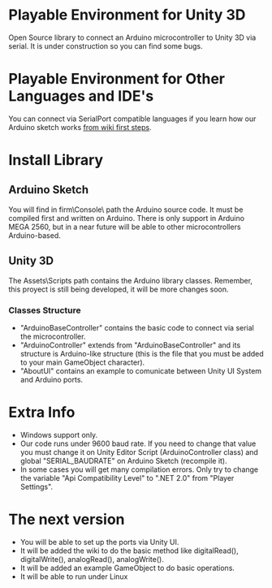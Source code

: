 # Playable Environment for Unity 3D
Open Source library to connect an Arduino microcontroller to Unity 3D via serial.
It is under construction so you can find some bugs.

# Playable Environment for Other Languages and IDE's
You can connect via SerialPort compatible languages if you learn how our Arduino sketch works [from wiki first steps](https://github.com/TheKing007/Playable-Environment/wiki/First-Steps).

# Install Library

## Arduino Sketch
You will find in firm\Console\ path the Arduino source code. It must be compiled first and written on Arduino. There is only support
in Arduino MEGA 2560, but in a near future will be able to other microcontrollers Arduino-based.

## Unity 3D
The Assets\Scripts path contains the Arduino library classes. Remember, this proyect is still being developed,
it will be more changes soon.

### Classes Structure
* "ArduinoBaseController" contains the basic code to connect via serial the microcontroller.
* "ArduinoController" extends from "ArduinoBaseController" and its structure is Arduino-like structure (this is the file that you must be added to your main GameObject character).
* "AboutUI" contains an example to comunicate between Unity UI System and Arduino ports.

# Extra Info
* Windows support only.
* Our code runs under 9600 baud rate. If you need to change that value you must change it on Unity Editor Script (ArduinoController class) and global "SERIAL_BAUDRATE" on Arduino Sketch (recompile it).
* In some cases you will get many compilation errors. Only try to change the variable "Api Compatibility Level" to ".NET 2.0" from "Player Settings".

# The next version
* You will be able to set up the ports via Unity UI.
* It will be added the wiki to do the basic method like digitalRead(), digitalWrite(), analogRead(), analogWrite().
* It will be added an example GameObject to do basic operations.
* It will be able to run under Linux
